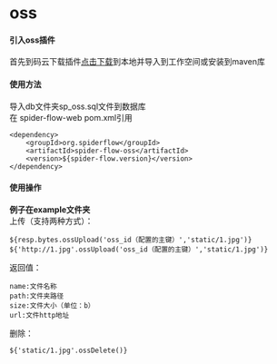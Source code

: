 # oss

#### 引入oss插件
首先到码云下载插件[点击下载](https://gitee.com/jmxd/spider-flow-oss)到本地并导入到工作空间或安装到maven库

#### 使用方法
导入db文件夹sp_oss.sql文件到数据库  
在 spider-flow-web pom.xml引用  

```
<dependency>
 	<groupId>org.spiderflow</groupId>
 	<artifactId>spider-flow-oss</artifactId>
 	<version>${spider-flow.version}</version>
</dependency>
```


#### 使用操作
 **例子在example文件夹**   
上传（支持两种方式）：  
```
${resp.bytes.ossUpload('oss_id（配置的主键）','static/1.jpg')}  
${'http://1.jpg'.ossUpload('oss_id（配置的主键）','static/1.jpg')}  
```
返回值：  

```
name:文件名称  
path:文件夹路径  
size:文件大小（单位：b）  
url:文件http地址  
```

删除：  

```
${'static/1.jpg'.ossDelete()}
```

